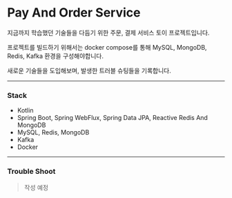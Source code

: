 # Pay And Order Service

지금까지 학습했던 기술들을 다듬기 위한 주문, 결제 서비스 토이 프로젝트입니다.

프로젝트를 빌드하기 위해서는 docker compose를 통해 MySQL, MongoDB, Redis, Kafka 환경을 구성해야합니다.

새로운 기술들을 도입해보며, 발생한 트러블 슈팅들을 기록합니다.

---

### Stack

- Kotlin
- Spring Boot, Spring WebFlux, Spring Data JPA, Reactive Redis And MongoDB
- MySQL, Redis, MongoDB
- Kafka 
- Docker


---

### Trouble Shoot

> 작성 예정